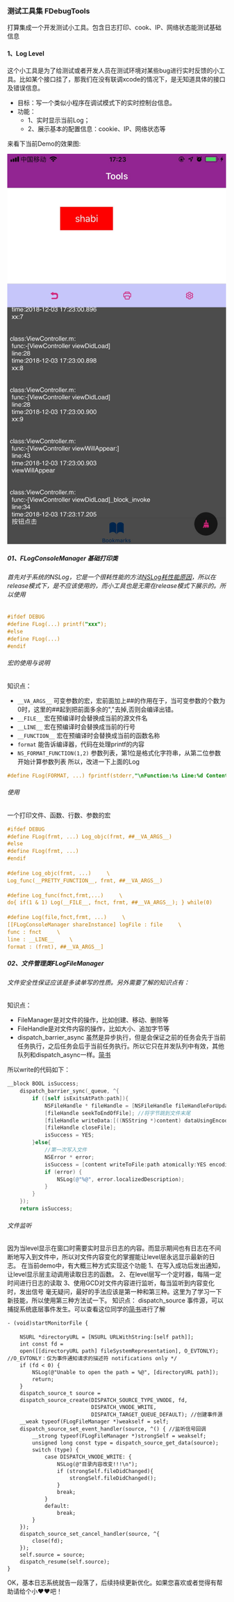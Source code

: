 ### 测试工具集 FDebugTools
打算集成一个开发测试小工具。包含日志打印、cook、IP、网络状态能测试基础信息

#### 1、Log Level
这个小工具是为了给测试或者开发人员在测试环境对某些bug进行实时反馈的小工具。比如某个接口挂了，那我们在没有联调xcode的情况下，是无知道具体的接口及错误信息。

* 目标：写一个类似小程序在调试模式下的实时控制台信息。
* 功能：
  * 1、实时显示当前Log；
  * 2、展示基本的配置信息：cookie、IP、网络状态等

来看下当前Demo的效果图:

![](./screenshots/loglevel.jpg)

##### 01、FLogConsoleManager 基础打印类
###### 首先对于系统的NSLog，它是一个很耗性能的方法[NSLog耗性能原因](http://blog.sunnyxx.com/2014/04/22/objc_dig_nslog/)，所以在release模式下，是不应该使用的，而小工具也是无需在release模式下展示的。所以使用

```Objective-C
#ifdef DEBUG
#define FLog(...) printf("xxx");
#else 
#define FLog(...)
#endif
```

###### 宏的使用与说明
知识点：
* `__VA_ARGS__`  可变参数的宏，宏前面加上##的作用在于，当可变参数的个数为0时，这里的##起到把前面多余的","去掉,否则会编译出错。
* `__FILE__`  宏在预编译时会替换成当前的源文件名
* `__LINE__` 宏在预编译时会替换成当前的行号
* `__FUNCTION__`  宏在预编译时会替换成当前的函数名称
* `format`  能告诉编译器，代码在处理printf的内容
* `NS_FORMAT_FUNCTION(1,2)`  参数列表，第1位是格式化字符串，从第二位参数开始计算参数列表
所以，改进一下上面的Log

```Objective-C
#define FLog(FORMAT, ...) fprintf(stderr,"\nFunction:%s Line:%d Content:%s\n", __FUNCTION__, __LINE__, [[NSString stringWithFormat:FORMAT, ##__VA_ARGS__] UTF8String])
```

###### 使用
一个打印文件、函数、行数、参数的宏
```Objective-C
#ifdef DEBUG
#define FLog(frmt, ...) Log_objc(frmt, ##__VA_ARGS__)
#else
#define FLog(frmt, ...)
#endif

#define Log_objc(frmt, ...)     \
Log_func(__PRETTY_FUNCTION__, frmt, ##__VA_ARGS__)

#define Log_func(fnct,frmt,...)     \
do{ if(1 & 1) Log(__FILE__, fnct, frmt, ##__VA_ARGS__); } while(0)

#define Log(file,fnct,frmt, ...)     \
[[FLogConsoleManager shareInstance] logFile : file     \
func : fnct     \
line : __LINE__     \
format : (frmt), ##__VA_ARGS__]
```

##### 02、文件管理类FLogFileManager
###### 文件安全性保证应该是多读单写的性质。另外需要了解的知识点有：
知识点：
* FileManager是对文件的操作，比如创建、移动、删除等
* FileHandle是对文件内容的操作，比如大小、追加字节等
* dispatch_barrier_async 虽然是异步执行，但是会保证之前的任务会先于当前任务执行，之后任务会后于当前任务执行。所以它只在并发队列中有效，其他队列和dispatch_async一样。[简书](https://www.jianshu.com/p/ff444d664e51)

所以write的代码如下：

```Objective-C
__block BOOL isSuccess;
    dispatch_barrier_sync(_queue, ^{
        if ([self isExitsAtPath:path]){
            NSFileHandle * fileHandle = [NSFileHandle fileHandleForUpdatingAtPath:path];
            [fileHandle seekToEndOfFile]; //将字节跳到文件末尾
            [fileHandle writeData:[((NSString *)content) dataUsingEncoding:NSUTF8StringEncoding]];
            [fileHandle closeFile];
            isSuccess = YES;
        }else{
            //第一次写入文件
            NSError * error;
            isSuccess = [content writeToFile:path atomically:YES encoding:NSUTF8StringEncoding error:&error];
            if (error) {
                NSLog(@"%@", error.localizedDescription);
            }
        }
    });
    return isSuccess;
```

###### 文件监听
因为当level显示在窗口时需要实时显示日志的内容。而显示期间也有日志在不间断地写入到文件中，所以对文件内容变化的掌握能让level层永远显示最新的日志。
在当前demo中，有大概三种方式实现这个功能
1、在写入成功后发出通知，让level显示层主动调用读取日志的函数。
2、在level层写一个定时器，每隔一定时间进行日志的读取
3、使用GCD对文件内容进行监听，每当监听到内容变化时，发出信号
毫无疑问，最好的手法应该是第一种和第三种。这里为了学习一下新技能，所以使用第三种方法试一下。
知识点：
dispatch_source 事件源，可以捕捉系统底层事件发生。可以查看这位同学的[简书](https://www.jianshu.com/p/aeae7b73aee2)进行了解
```Object-C
- (void)startMonitorFile {
    
    NSURL *directoryURL = [NSURL URLWithString:[self path]];
    int const fd =
    open([[directoryURL path] fileSystemRepresentation], O_EVTONLY); //O_EVTONLY：仅为事件通知请求的描述符 notifications only */
    if (fd < 0) {
        NSLog(@"Unable to open the path = %@", [directoryURL path]);
        return;
    }
    dispatch_source_t source =
    dispatch_source_create(DISPATCH_SOURCE_TYPE_VNODE, fd,
                           DISPATCH_VNODE_WRITE,
                           DISPATCH_TARGET_QUEUE_DEFAULT); //创建事件源
    __weak typeof(FLogFileManager *)weakself = self;
    dispatch_source_set_event_handler(source, ^() { //监听信号回调
        __strong typeof(FLogFileManager *)strongSelf = weakself;
        unsigned long const type = dispatch_source_get_data(source);
        switch (type) {
            case DISPATCH_VNODE_WRITE: {
                NSLog(@"目录内容改变!!!\n");
                if (strongSelf.fileDidChanged){
                    strongSelf.fileDidChanged();
                }
                break;
            }
            default:
                break;
        }
    });
    dispatch_source_set_cancel_handler(source, ^{
        close(fd);
    });
    self.source = source;
    dispatch_resume(self.source);
}
```

OK，基本日志系统就告一段落了，后续持续更新优化。如果您喜欢或者觉得有帮助请给个小❤️❤️吧！

